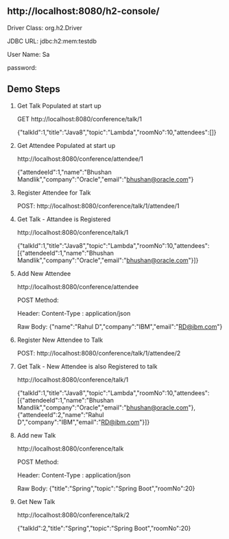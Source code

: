 http://localhost:8080/h2-console/
------------------------------------------------
Driver Class: org.h2.Driver

JDBC URL: jdbc:h2:mem:testdb

User Name: Sa

password:<BLANK>

Demo Steps
---------------------
1. Get Talk Populated at start up
    
    GET http://localhost:8080/conference/talk/1

    {"talkId":1,"title":"Java8","topic":"Lambda","roomNo":10,"attendees":[]}

2. Get Attendee Populated at start up

    http://localhost:8080/conference/attendee/1
    
    {"attendeeId":1,"name":"Bhushan Mandlik","company":"Oracle","email":"bhushan@oracle.com"}

3. Register Attendee for Talk
    
    POST: http://localhost:8080/conference/talk/1/attendee/1

4. Get Talk - Attandee is Registered
    
    http://localhost:8080/conference/talk/1
    
    {"talkId":1,"title":"Java8","topic":"Lambda","roomNo":10,"attendees":[{"attendeeId":1,"name":"Bhushan Mandlik","company":"Oracle","email":"bhushan@oracle.com"}]}

5. Add New Attendee
    
    http://localhost:8080/conference/attendee

    POST Method:
    
    Header: Content-Type : application/json

    Raw Body: {"name":"Rahul D","company":"IBM","email":"RD@ibm.com"}

6. Register New Attendee to Talk

    POST: http://localhost:8080/conference/talk/1/attendee/2

7. Get Talk - New Attendee is also Registered to talk
    
    http://localhost:8080/conference/talk/1
    
    {"talkId":1,"title":"Java8","topic":"Lambda","roomNo":10,"attendees":[{"attendeeId":1,"name":"Bhushan Mandlik","company":"Oracle","email":"bhushan@oracle.com"},{"attendeeId":2,"name":"Rahul D","company":"IBM","email":"RD@ibm.com"}]}

8. Add new Talk
    
    http://localhost:8080/conference/talk
    
    POST Method:
    
    Header: Content-Type : application/json
    
    Raw Body: {"title":"Spring","topic":"Spring Boot","roomNo":20}

9. Get New Talk
    
    http://localhost:8080/conference/talk/2
    
    {"talkId":2,"title":"Spring","topic":"Spring Boot","roomNo":20}
